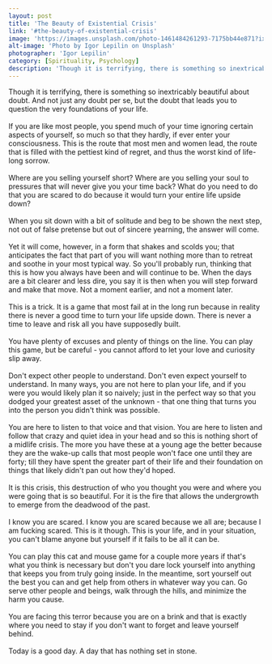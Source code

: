 ```yaml
---
layout: post
title: 'The Beauty of Existential Crisis'
link: '#the-beauty-of-existential-crisis'
image: 'https://images.unsplash.com/photo-1461484261293-7175bb44e871?ixlib=rb-0.3.5&ixid=eyJhcHBfaWQiOjEyMDd9&s=91d921c43f27bffe5848631bbebc2301&auto=format&fit=crop&w=1950&q=80'
alt-image: 'Photo by Igor Lepilin on Unsplash'
photographer: 'Igor Lepilin'
category: [Spirituality, Psychology]
description: 'Though it is terrifying, there is something so inextricably beautiful about doubt. And not just any doubt per se, but the doubt that leads you to question the very foundations of your life.'
---
```


Though it is terrifying, there is something so inextricably beautiful about doubt. And not just any doubt per se, but the doubt that leads you to question the very foundations of your life.
<br>
<br>
If you are like most people, you spend much of your time ignoring certain aspects of yourself, so much so that they hardly, if ever enter your consciousness. This is the route that most men and women lead, the route that is filled with the pettiest kind of regret, and thus the worst kind of life-long sorrow.
<br>
<br>
Where are you selling yourself short? Where are you selling your soul to pressures that will never give you your time back? What do you need to do that you are scared to do because it would turn your entire life upside down? 
<br>
<br>
When you sit down with a bit of solitude and beg to be shown the next step, not out of false pretense but out of sincere yearning, the answer will come. 
<br>
<br>
Yet it will come, however, in a form that shakes and scolds you; that anticipates the fact that part of you will want nothing more than to retreat and soothe in your most typical way. So you'll probably run, thinking that this is how you always have been and will continue to be. When the days are a bit clearer and less dire, you say it is then when you will step forward and make that move. Not a moment earlier, and not a moment later.
<br>
<br>
This is a trick. It is a game that most fail at in the long run because in reality there is never a good time to turn your life upside down. There is never a time to leave and risk all you have supposedly built. 
<br>
<br>
You have plenty of excuses and plenty of things on the line. You can play this game, but be careful - you cannot afford to let your love and curiosity slip away.
<br>
<br>
Don't expect other people to understand. Don't even expect yourself to understand. In many ways, you are not here to plan your life, and if you were you would likely plan it so naively; just in the perfect way so that you dodged your greatest asset of the unknown - that one thing that turns you into the person you didn't think was possible.
<br>
<br>
You are here to listen to that voice and that vision. You are here to listen and follow that crazy and quiet idea in your head and so this is nothing short of a midlife crisis. The more you have these at a young age the better because they are the wake-up calls that most people won't face one until they are forty; till they have spent the greater part of their life and their foundation on things that likely didn't pan out how they'd hoped.
<br>
<br>
It is this crisis, this destruction of who you thought you were and where you were going that is so beautiful. For it is the fire that allows the undergrowth to emerge from the deadwood of the past. 
<br>
<br>
I know you are scared. I know you are scared because we all are; because I am fucking scared. This is it though. This is your life, and in your situation, you can't blame anyone but yourself if it fails to be all it can be. 
<br>
<br>
You can play this cat and mouse game for a couple more years if that's what you think is necessary but don't you dare lock yourself into anything that keeps you from truly going inside. In the meantime, sort yourself out the best you can and get help from others in whatever way you can. Go serve other people and beings, walk through the hills, and minimize the harm you cause. 
<br>
<br>
You are facing this terror because you are on a brink and that is exactly where you need to stay if you don't want to forget and leave yourself behind. 
<br>
<br>
Today is a good day. A day that has nothing set in stone.
